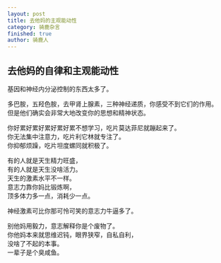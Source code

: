```yaml
---
layout: post
title: 去他妈的主观能动性
category: 骑鹿杂言
finished: true
author: 骑鹿人
---
```


## 去他妈的自律和主观能动性

基因和神经内分泌控制的东西太多了。

多巴胺，五羟色胺，去甲肾上腺素，三种神经递质，你感受不到它们的作用。<br>
但是他们确实会非常大地改变你的思想和精神状态。

你好累好累好累好累好累不想学习，吃片莫达菲尼就蹦起来了。<br>
你无法集中注意力，吃片利它林就专注了。<br>
你抑郁烦躁，吃片坦度螺同就积极了。

有的人就是天生精力旺盛，<br>
有的人就是天生没啥活力。<br>
天生的激素水平不一样。<br>
意志力靠你妈比锻炼啊，<br>
顶多体力多一点，消耗少一点。

神经激素可比你那可怜可笑的意志力牛逼多了。

别他妈用毅力，意志解释你是个废物了。<br>
你他妈本来就思维迟钝，眼界狭窄，自私自利，<br>
没啥了不起的本事。<br>
一辈子是个臭咸鱼。

